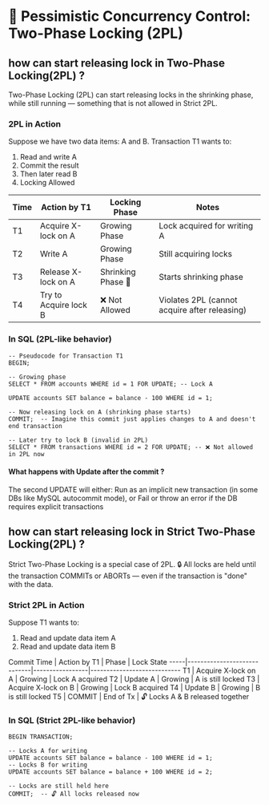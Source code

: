 # 🔐 Pessimistic Concurrency Control: Two-Phase Locking (2PL)

## how can start releasing lock in Two-Phase Locking(2PL) ?
Two-Phase Locking (2PL) can start releasing locks in the shrinking phase, while still running — something that is not allowed in Strict 2PL.


### 2PL in Action
Suppose we have two data items: A and B.
Transaction T1 wants to:
1. Read and write A
2. Commit the result
3. Then later read B
4. Locking Allowed

Time | Action by T1          | Locking Phase        | Notes
-----|-----------------------|----------------------|-----------------------------
 T1  | Acquire X-lock on A   | Growing Phase        | Lock acquired for writing A
 T2  | Write A               | Growing Phase        | Still acquiring locks
 T3  | Release X-lock on A   | Shrinking Phase 🧨  | Starts shrinking phase
 T4  | Try to Acquire lock B | ❌ Not Allowed      | Violates 2PL (cannot acquire after releasing)

###  In SQL (2PL-like behavior) 
```
-- Pseudocode for Transaction T1
BEGIN;

-- Growing phase
SELECT * FROM accounts WHERE id = 1 FOR UPDATE; -- Lock A

UPDATE accounts SET balance = balance - 100 WHERE id = 1;

-- Now releasing lock on A (shrinking phase starts)
COMMIT;  -- Imagine this commit just applies changes to A and doesn't end transaction

-- Later try to lock B (invalid in 2PL)
SELECT * FROM transactions WHERE id = 2 FOR UPDATE; -- ❌ Not allowed in 2PL now
```

#### What happens with Update after the commit ?
The second UPDATE will either:
Run as an implicit new transaction (in some DBs like MySQL autocommit mode), or
Fail or throw an error if the DB requires explicit transactions





## how can start releasing lock in Strict Two-Phase Locking(2PL) ?
Strict Two-Phase Locking is a special case of 2PL.
🔒 All locks are held until the transaction COMMITs or ABORTs — even if the transaction is "done" with the data.


### Strict 2PL in Action
Suppose T1 wants to:
1. Read and update data item A
2. Read and update data item B

Commit
Time | Action by T1                | Phase           | Lock State
-----|-----------------------------|-----------------|----------------------------
 T1  | Acquire X-lock on A         | Growing         | Lock A acquired
 T2  | Update A                    | Growing         | A is still locked
 T3  | Acquire X-lock on B         | Growing         | Lock B acquired
 T4  | Update B                    | Growing         | B is still locked
 T5  | COMMIT                      | End of Tx       | 🔓 Locks A & B released together


###  In SQL (Strict 2PL-like behavior) 
```
BEGIN TRANSACTION;

-- Locks A for writing
UPDATE accounts SET balance = balance - 100 WHERE id = 1;
-- Locks B for writing
UPDATE accounts SET balance = balance + 100 WHERE id = 2;

-- Locks are still held here
COMMIT;  -- 🔓 All locks released now
```
